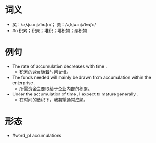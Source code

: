 # 词义
- 英：/əˌkjuːmjəˈleɪʃn/； 美：/əˌkjuːmjəˈleɪʃn/
- #n 积累；积聚；堆积；堆积物；聚积物
# 例句
- The rate of accumulation decreases with time .
	- 积累的速度随着时间变慢。
- The funds needed will mainly be drawn from accumulation within the enterprise .
	- 所需资金主要取给于企业内部的积累。
- Under the accumulation of time , I expect to mature generally .
	- 在时间的储积下，我期望通常成熟。
# 形态
- #word_pl accumulations
